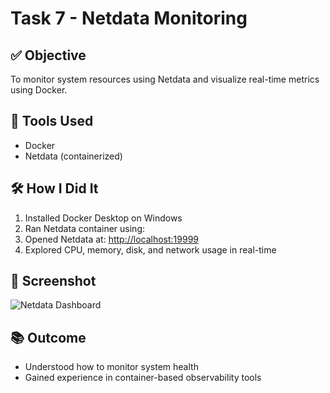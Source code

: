 # Task 7 - Netdata Monitoring

## ✅ Objective
To monitor system resources using Netdata and visualize real-time metrics using Docker.

## 🚀 Tools Used
- Docker
- Netdata (containerized)

## 🛠 How I Did It
1. Installed Docker Desktop on Windows
2. Ran Netdata container using:
3. Opened Netdata at: [http://localhost:19999](http://localhost:19999)
4. Explored CPU, memory, disk, and network usage in real-time

## 📸 Screenshot
![Netdata Dashboard](screenshot.png)

## 📚 Outcome
- Understood how to monitor system health
- Gained experience in container-based observability tools
